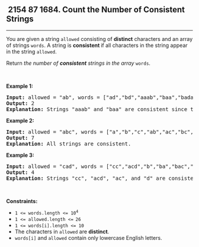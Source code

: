 <h2> 2154 87
1684. Count the Number of Consistent Strings</h2><hr><div><p>You are given a string <code>allowed</code> consisting of <strong>distinct</strong> characters and an array of strings <code>words</code>. A string is <strong>consistent </strong>if all characters in the string appear in the string <code>allowed</code>.</p>

<p>Return<em> the number of <strong>consistent</strong> strings in the array </em><code>words</code>.</p>

<p>&nbsp;</p>
<p><strong class="example">Example 1:</strong></p>

<pre><strong>Input:</strong> allowed = "ab", words = ["ad","bd","aaab","baa","badab"]
<strong>Output:</strong> 2
<strong>Explanation:</strong> Strings "aaab" and "baa" are consistent since they only contain characters 'a' and 'b'.
</pre>

<p><strong class="example">Example 2:</strong></p>

<pre><strong>Input:</strong> allowed = "abc", words = ["a","b","c","ab","ac","bc","abc"]
<strong>Output:</strong> 7
<strong>Explanation:</strong> All strings are consistent.
</pre>

<p><strong class="example">Example 3:</strong></p>

<pre><strong>Input:</strong> allowed = "cad", words = ["cc","acd","b","ba","bac","bad","ac","d"]
<strong>Output:</strong> 4
<strong>Explanation:</strong> Strings "cc", "acd", "ac", and "d" are consistent.
</pre>

<p>&nbsp;</p>
<p><strong>Constraints:</strong></p>

<ul>
	<li><code>1 &lt;= words.length &lt;= 10<sup>4</sup></code></li>
	<li><code>1 &lt;= allowed.length &lt;=<sup> </sup>26</code></li>
	<li><code>1 &lt;= words[i].length &lt;= 10</code></li>
	<li>The characters in <code>allowed</code> are <strong>distinct</strong>.</li>
	<li><code>words[i]</code> and <code>allowed</code> contain only lowercase English letters.</li>
</ul>
</div>